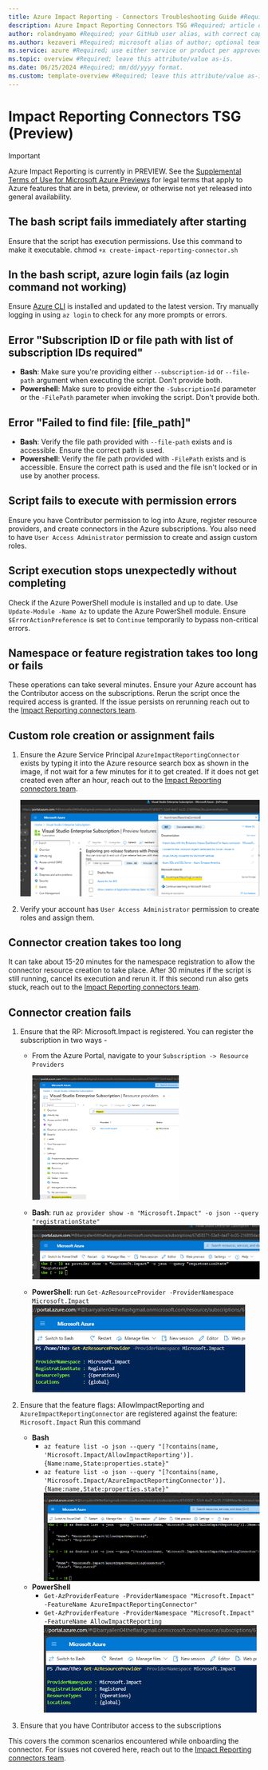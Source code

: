 ```yaml
---
title: Azure Impact Reporting - Connectors Troubleshooting Guide #Required; page title is displayed in search results. Include the brand.
description: Azure Impact Reporting Connectors TSG #Required; article description that is displayed in search results. 
author: rolandnyamo #Required; your GitHub user alias, with correct capitalization.
ms.author: kezaveri #Required; microsoft alias of author; optional team alias.
ms.service: azure #Required; use either service or product per approved list. 
ms.topic: overview #Required; leave this attribute/value as-is.
ms.date: 06/25/2024 #Required; mm/dd/yyyy format.
ms.custom: template-overview #Required; leave this attribute/value as-is.
---
```


# Impact Reporting Connectors TSG (Preview)
> [!IMPORTANT]
> Azure Impact Reporting is currently in PREVIEW. See the [Supplemental Terms of Use for Microsoft Azure Previews](https://azure.microsoft.com/support/legal/preview-supplemental-terms/) for legal terms that apply to Azure features that are in beta, preview, or otherwise not yet released into general availability.

## The bash script fails immediately after starting
Ensure that the script has execution permissions. Use this command to make it executable.
chmod `+x create-impact-reporting-connector.sh`

## In the bash script, azure login fails (az login command not working)
Ensure [Azure CLI](/cli/azure) is installed and updated to the latest version. Try manually logging in using `az login` to check for any more prompts or errors.

## Error "**Subscription ID or file path with list of subscription IDs required**"
- **Bash**: Make sure you're providing either `--subscription-id` or `--file-path` argument when executing the script. Don't provide both. <br>
- **Powershell**: Make sure to provide either the `-SubscriptionId` parameter or the  `-FilePath` parameter when invoking the script. Don't provide both.

## Error "**Failed to find file: [file_path]**"
- **Bash**: Verify the file path provided with `--file-path` exists and is accessible. Ensure the correct path is used. <br>
- **Powershell**: Verify the file path provided with `-FilePath` exists and is accessible. Ensure the correct path is used and the file isn't locked or in use by another process.

## Script fails to execute with permission errors
Ensure you have Contributor permission to log into Azure, register resource providers, and create connectors in the Azure subscriptions. You also need to have `User Access Administrator` permission to create and assign custom roles.

## Script execution stops unexpectedly without completing
Check if the Azure PowerShell module is installed and up to date. Use `Update-Module -Name Az` to update the Azure PowerShell module. Ensure `$ErrorActionPreference` is set to `Continue` temporarily to bypass non-critical errors.

## Namespace or feature registration takes too long or fails
These operations can take several minutes. Ensure your Azure account has the Contributor access on the subscriptions. Rerun the script once the required access is granted. If the issue persists on rerunning reach out to the [Impact Reporting connectors team](mailto:impactrp-preview@microsoft.com).

## Custom role creation or assignment fails
1.	Ensure the Azure Service Principal `AzureImpactReportingConnector` exists by typing it into the Azure resource search box as shown in the image, if not wait for a few minutes for it to get created. If it does not get created even after an hour, reach out to the [Impact Reporting connectors team](mailto:impactrp-preview@microsoft.com).

    ![connector principal search](images/az_search.png)
2.	Verify your account has `User Access Administrator` permission to create roles and assign them.
## Connector creation takes too long
It can take about 15-20 minutes for the namespace registration to allow the connector resource creation to take place. After 30 minutes if the script is still running, cancel its execution and rerun it. If this second run also gets stuck, reach out to the [Impact Reporting connectors team](mailto:impactrp-preview@microsoft.com).

## Connector creation fails

1. Ensure that the RP: Microsoft.Impact is registered. You can register the subscription in two ways -
    - From the Azure Portal, navigate to your `Subscription -> Resource Providers`

        ![aimaget](images/az_RpRegistration.png)
    - **Bash**: run `az provider show -n "Microsoft.Impact" -o json --query "registrationState"`
        ![azure CLI command run](images/run_azCLI.png)
    - **PowerShell**: run `Get-AzResourceProvider -ProviderNamespace Microsoft.Impact`
        ![azure powershell command run](images/run_pwsh.png)
2.	Ensure that the feature flags: AllowImpactReporting and `AzureImpactReportingConnector` are registered against the feature:` Microsoft.Impact` Run this command

    - **Bash**
        - `az feature list -o json --query "[?contains(name, 'Microsoft.Impact/AllowImpactReporting')].{Name:name,State:properties.state}"`
        - `az feature list -o json --query "[?contains(name, 'Microsoft.Impact/AzureImpactReportingConnector')].{Name:name,State:properties.state}"` <br>
        ![bash command run](images/bashrun.png)
    - **PowerShell**
        - `Get-AzProviderFeature -ProviderNamespace "Microsoft.Impact" -FeatureName AzureImpactReportingConnector"`
        - `Get-AzProviderFeature -ProviderNamespace "Microsoft.Impact" -FeatureName AllowImpactReporting` <br>
        ![powershell command run](images/run_pwsh.png)
3.	Ensure that you have Contributor access to the subscriptions

This covers the common scenarios encountered while onboarding the connector. For issues not covered here, reach out to the [Impact Reporting connectors team](mailto:impactrp-preview@microsoft.com).
